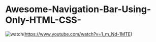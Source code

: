 # Awesome-Navigation-Bar-Using-Only-HTML-CSS-
![watch](https://i.postimg.cc/wTfYRvPF/Untitled-1.png)(https://www.youtube.com/watch?v=1_m_Nd-1MTE)
